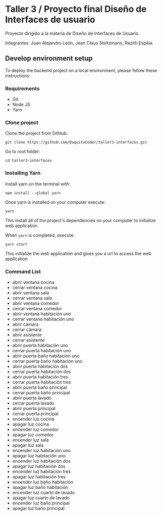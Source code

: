 # Taller 3 / Proyecto final Diseño de Interfaces de usuario
Proyecto dirigido a la materia de Diseño de Interfaces de Usuario.

Integrantes: Juan Alejandro León, Jean Claus Stoltzmann, Razith Espitia.

## Develop environment setup

To deploy the backend project on a local environment, please follow these instructions:

### Requirements

- Git
- Node JS
- Yarn
### Clone project

Clone the project from GitHub:

`git clone https://github.com/DaquitoCoder/taller3-interfaces.git`

Go to root folder:

`cd taller3-interfaces`

###  Installing Yarn

Install yarn on the terminal with:

`npm install --global yarn`

Once yarn is installed on your computer execute:

`yarn`

This install all of the project's dependencies on your computer to initialize web application

When `yarn` is completed, execute:

`yarn start`

This initialize the web application and gives you a url to access the web application

### Command List
- abrir ventana cocina
- cerrar ventana cocina
- abrir ventana sala
- cerrar ventana sala
- abrir ventana comedor
- cerrar ventana comedor
- abrir ventana habitación uno
- cerrar ventana habitación uno
- abrir cámara
- cerrar cámara
- abrir asistente
- cerrar asistente
- abrir puerta habitación uno
- cerrar puerta habitación uno
- abrir puerta baño habitación uno
- cerrar puerta baño habitación uno
- abrir puerta habitación dos
- cerrar puerta habitación dos
- abrir puerta habitación tres
- cerrar puerta habitación tres
- abrir puerta baño principal
- cerrar puerta baño principal
- abrir puerta lavado
- cerrar puerta lavado
- abrir puerta principal
- cerrar puerta principal
- encender luz cocina
- apagar luz cocina
- encender luz comedor
- apagar luz comedor
- encender luz sala
- apagar luz sala
- encender luz habitación uno
- apagar luz habitación uno
- encender luz habitación dos
- apagar luz habitación dos
- encender luz habitación tres
- apagar luz habitación tres
- encender luz baño habitación
- apagar luz baño habitación
- encender luz cuarto de lavado
- apagar luz cuarto de lavado
- encender luz baño principal
- apagar luz baño principal
